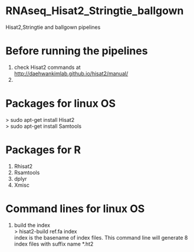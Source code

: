 # RNAseq_Hisat2_Stringtie_ballgown
Hisat2,Stringtie and ballgown pipelines

# Before running the pipelines
1. check Hisat2 commands at http://daehwankimlab.github.io/hisat2/manual/
2. 
# Packages for linux OS
\> sudo apt-get install Hisat2 <br/>
\> sudo apt-get install Samtools
# Packages for R
1. Rhisat2
2. Rsamtools
3. dplyr
4. Xmisc
# Command lines for linux OS
1. build the index <br/>
\> hisat2-build ref.fa index <br/>
index is the basename of index files. This command line will generate 8 index files with suffix name *.ht2
